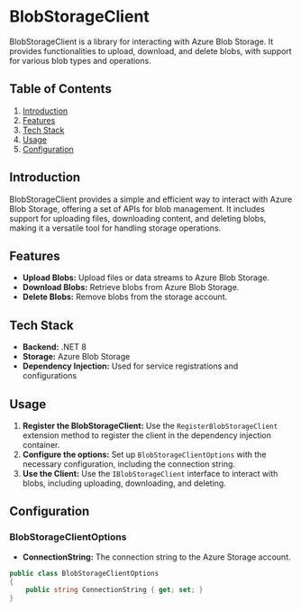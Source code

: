 
# BlobStorageClient

BlobStorageClient is a library for interacting with Azure Blob Storage. It provides functionalities to upload, download, and delete blobs, with support for various blob types and operations.

## Table of Contents

1. [Introduction](#introduction)
2. [Features](#features)
3. [Tech Stack](#tech-stack)
4. [Usage](#usage)
5. [Configuration](#configuration)

## Introduction

BlobStorageClient provides a simple and efficient way to interact with Azure Blob Storage, offering a set of APIs for blob management. It includes support for uploading files, downloading content, and deleting blobs, making it a versatile tool for handling storage operations.

## Features

- **Upload Blobs:** Upload files or data streams to Azure Blob Storage.
- **Download Blobs:** Retrieve blobs from Azure Blob Storage.
- **Delete Blobs:** Remove blobs from the storage account.

## Tech Stack

- **Backend:** .NET 8
- **Storage:** Azure Blob Storage
- **Dependency Injection:** Used for service registrations and configurations

## Usage

1. **Register the BlobStorageClient:** Use the `RegisterBlobStorageClient` extension method to register the client in the dependency injection container.
2. **Configure the options:** Set up `BlobStorageClientOptions` with the necessary configuration, including the connection string.
3. **Use the Client:** Use the `IBlobStorageClient` interface to interact with blobs, including uploading, downloading, and deleting.

## Configuration

### BlobStorageClientOptions

- **ConnectionString:** The connection string to the Azure Storage account.

```csharp
public class BlobStorageClientOptions
{
    public string ConnectionString { get; set; }
}
```
